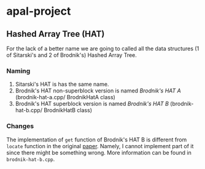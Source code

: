 # apal-project
## Hashed Array Tree (HAT)
For the lack of a better name we are going to called all the data structures (1 of Sitarski's and 2 of Brodnik's) Hashed Array Tree.
### Naming
1. Sitarski's HAT is has the same name.
2. Brodnik's HAT non-superblock version is named *Brodnik's HAT A* (brodnik-hat-a.cpp/ BrodnikHatA class)
3. Brodnik's HAT superblock version is named *Brodnik's HAT B* (brodnik-hat-b.cpp/ BrodnikHatB class)
### Changes
The implementation of ```get``` function of Brodnik's HAT B is different from ```locate``` function in the original [paper](https://sedgewick.io/wp-content/themes/sedgewick/papers/1999Optimal.pdf). Namely, I cannot implement part of it since there might be something wrong. More information can be found in ```brodnik-hat-b.cpp```.
